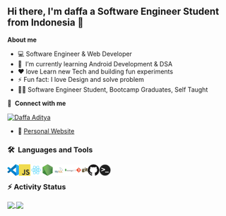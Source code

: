## Hi there, I'm daffa a Software Engineer Student from Indonesia 👋

**About me**

- 💻 Software Engineer & Web Developer
- 🌱 &nbsp;I’m currently learning Android Development & DSA
- ❤️ love Learn new Tech and building fun experiments
- ⚡ Fun fact: I love Design and solve problem 
- 👨‍💻 Software Engineer Student, Bootcamp Graduates, Self Taught
 
🔗 &nbsp;**Connect with me**
<p align="left">
<a href="https://www.linkedin.com/in/daffaadityarahman-14b588192/" target="blank"><img align="center" src="https://raw.githubusercontent.com/rahuldkjain/github-profile-readme-generator/master/src/images/icons/Social/linked-in-alt.svg" alt="Daffa Aditya" height="30" width="40" /></a>

- :mag_right: [Personal Website](https://daffaaditya.netlify.app)

### 🛠️&nbsp;&nbsp;Languages&nbsp;and&nbsp;Tools

<img align="left" alt="Visual Studio Code" width="26px" src="https://raw.githubusercontent.com/github/explore/80688e429a7d4ef2fca1e82350fe8e3517d3494d/topics/visual-studio-code/visual-studio-code.png" />
<img align="left" alt="JavaScript" width="26px" src="https://raw.githubusercontent.com/github/explore/80688e429a7d4ef2fca1e82350fe8e3517d3494d/topics/javascript/javascript.png" />
<img align="left" alt="React" width="26px" src="https://raw.githubusercontent.com/github/explore/80688e429a7d4ef2fca1e82350fe8e3517d3494d/topics/react/react.png" />
<img align="left" alt="Node.js" width="26px" src="https://raw.githubusercontent.com/github/explore/80688e429a7d4ef2fca1e82350fe8e3517d3494d/topics/nodejs/nodejs.png" />
<img align="left" alt="MySQL" width="26px" src="https://raw.githubusercontent.com/github/explore/80688e429a7d4ef2fca1e82350fe8e3517d3494d/topics/mysql/mysql.png" />
<img align="left" alt="MongoDB" width="26px" src="https://raw.githubusercontent.com/github/explore/80688e429a7d4ef2fca1e82350fe8e3517d3494d/topics/mongodb/mongodb.png" />
<img align="left" alt="Git" width="26px" src="https://raw.githubusercontent.com/github/explore/80688e429a7d4ef2fca1e82350fe8e3517d3494d/topics/git/git.png" />
<img align="left" alt="GitHub" width="26px" src="https://raw.githubusercontent.com/github/explore/78df643247d429f6cc873026c0622819ad797942/topics/github/github.png" />
<img align="left" alt="Terminal" width="26px" src="https://raw.githubusercontent.com/github/explore/80688e429a7d4ef2fca1e82350fe8e3517d3494d/topics/terminal/terminal.png" />

<br />

### :zap: Activity Status

<a href="https://github.com/DaffaAdityaDev">
  <img align="center" height="180em" src="https://github-readme-stats.vercel.app/api?username=DaffaAdityaDev&show_icons=true&theme=react" />
  <img align="center" height="180em" src="https://github-readme-stats.vercel.app/api/top-langs/?username=DaffaAdityaDev&layout=compact&langs_count=8&theme=react" />
</a>



